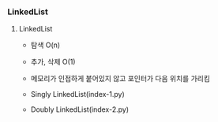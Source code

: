 ### LinkedList 

1. LinkedList
    - 탐색 O(n)
    - 추가, 삭제 O(1)
    - 메모리가 인접하게 붙어있지 않고 포인터가 다음 위치를 가리킴

    - Singly LinkedList(index-1.py)
    - Doubly LinkedList(index-2.py)